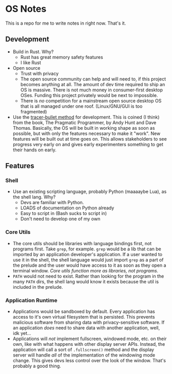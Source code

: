 # OS Notes

This is a repo for me to write notes in right now. That's it.

## Development
* Build in Rust. Why?
    * Rust has great memory safety features
    * I like Rust
* Open source
    * Trust with privacy
    * The open source community can help and will need to, if this project becomes anything at all. The amount of dev time required to ship an OS is massive. There is not much money in consumer-first desktop OSes. Funding this project privately would be next to impossible.
    * There is *no* competition for a mainstream open source desktop OS that is all managed under one roof. (Linux/GNU/GUI is too fragmented)
* Use the [tracer-bullet method](https://www.barbarianmeetscoding.com/notes/books/pragmatic-programmer/tracer-bullets/) for development. This is coined (I think) from the book, The Pragmatic Programmer, by Andy Hunt and Dave Thomas. Basically, the OS will be built in working shape as soon as possible, but with only the features necessary to make it "work". New features will be built out at time goes on. This allows stakeholders to see progress very early on and gives early experimenters something to get their hands on early.

## Features

### Shell
* Use an existing scripting language, probably Python (maaaaybe Lua), as the shell lang. Why?
    * Devs are familiar with Python.
    * LOADS of documentation on Python already
    * Easy to script in (Bash sucks to script in)
    * Don't need to develop one of my own

### Core Utils
* The core utils should be libraries with language bindings first, not programs first. Take `grep`, for example. `grep` would be a lib that can be imported by an application developer's application. If a user wanted to use it in the shell, the shell language would just import `grep` as a part of the prelude and the user would have access to it as soon as they open a terminal window. *Core utils function more as libraries, not programs.*
* `PATH` would not need to exist. Rather than looking for the program in the many `PATH` dirs, the shell lang would know it exists because the util is included in the prelude.

### Application Runtime
* Applications would be sandboxed by default. Every application has access to it's own virtual filesystem that is persisted. This prevents malicious software from sharing data with privacy-sensitive software. If an application *does* need to share data with another application, well, idk yet...
* Applications will *not* implement fullscreen, windowed mode, etc. on their own, like with what happens with other display server APIs. Instead, the application will call a sort of `.fullscreen()` method and the display server will handle *all* of the implementation of the windowing mode change. This gives devs less control over the look of the window. That's probably a good thing.
